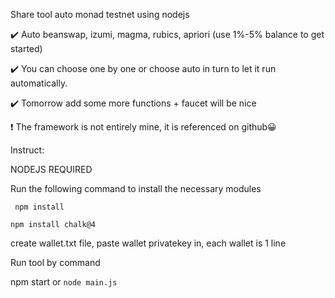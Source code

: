 Share tool auto monad testnet using nodejs

✔️ Auto beanswap, izumi, magma, rubics, apriori (use 1%-5% balance to get started)

✔️ You can choose one by one or choose auto in turn to let it run automatically.

✔️ Tomorrow add some more functions + faucet will be nice

❗️ The framework is not entirely mine, it is referenced on github😀

Instruct:

NODEJS REQUIRED

Run the following command to install the necessary modules

```
 npm install
````

 ```
npm install chalk@4
````

create wallet.txt file, paste wallet privatekey in, each wallet is 1 line

Run tool by command

 npm start or ```node main.js```
